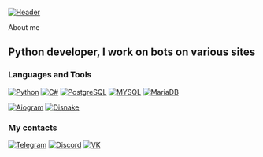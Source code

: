 [![Header](https://i.imgur.com/vaj0BL1.gif)](https://www.youtube.com/watch?v=dQw4w9WgXcQ)

About me
## Python developer, I work on bots on various sites

### Languages and Tools
[![Python](https://img.shields.io/badge/-Python-170200?style=for-the-dabge&logo=python&logoColor=FEEB00)](https://www.python.org)
[![C#](https://img.shields.io/badge/-C%23-170200?style=for-the-dabge&logo=c%23&logoColor=5c14ba)](https://learn.microsoft.com/ru-ru/dotnet/csharp/)
[![PostgreSQL](https://img.shields.io/badge/-PostgreSQL-170200?style=for-the-dabge&logo=PostgreSQL&logoColor=0092FE)](https://www.postgresql.org)
[![MYSQL](https://img.shields.io/badge/-MYSQL-170200?style=for-the-dabge&logo=MYSQL&logoColor=0092FE)](https://www.mysql.com)
[![MariaDB](https://img.shields.io/badge/-MariaDB-170200?style=for-the-dabge&logo=MariaDB&logoColor=FE8700)](https://mariadb.org)

[![Aiogram](https://img.shields.io/badge/-Aiogram-170200?style=for-the-dabge&logo=Telegram&logoColor=16c6cc)](https://aiogram.dev)
[![Disnake](https://img.shields.io/badge/-Disnake-170200?style=for-the-dabge&logo=Discord&logoColor=230de0)](https://ru.guide.disnake.dev)

### My contacts
[![Telegram](https://img.shields.io/badge/-Telegram-170200?style=for-the-dabge&logo=Telegram&logoColor=16c6cc)](https://t.me/rlys1non)
[![Discord](https://img.shields.io/badge/-Discord-170200?style=for-the-dabge&logo=Discord&logoColor=230de0)](https://discordapp.com/users/824476340249821184/)
[![VK](https://img.shields.io/badge/-VK-170200?style=for-the-dabge&logo=VK&logoColor=4034eb)](https://vk.com/rlys1non)
